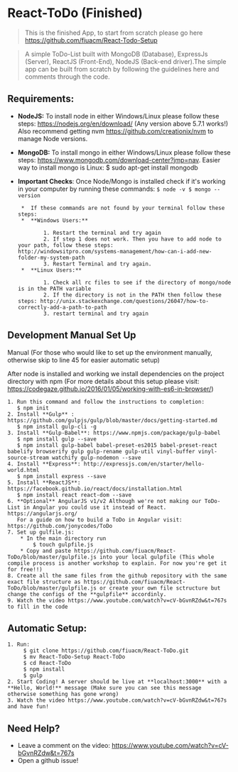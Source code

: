 # React-ToDo (Finished) 

> This is the finished App, to start from scratch please go here https://github.com/fiuacm/React-Todo-Setup

> A simple ToDo-List built with MongoDB (Database), ExpressJs (Server), ReactJS (Front-End), NodeJS (Back-end driver).The simple app can be built from scratch by following the guidelines here and comments through the code.

## Requirements:
* **NodeJS:**  To install node in either Windows/Linux please follow these steps: https://nodejs.org/en/download/ (Any version above 5.7.1 works!) Also recommend getting nvm https://github.com/creationix/nvm to manage Node versions.
* **MongoDB:** To install mongo in either Windows/Linux please follow these steps: https://www.mongodb.com/download-center?jmp=nav. Easier way to install mongo is Linux: $ sudo apt-get install mongodb
       
* **Important Checks**: Once Node/Mongo is installed check if it's working in your computer by running these commands:
      ```
      $ node -v
      $ mongo --version
      ```
      
       *  If these commands are not found by your terminal follow these steps:
       *  **Windows Users:** 
       
              1. Restart the terminal and try again
              2. If step 1 does not work. Then you have to add node to your path, follow these steps:           http://windowsitpro.com/systems-management/how-can-i-add-new-folder-my-system-path
              3. Restart Terminal and try again.
       *  **Linux Users:** 
       
              1. Check all rc files to see if the directory of mongo/node is in the PATH variable
              2. If the directory is not in the PATH then follow these steps: http://unix.stackexchange.com/questions/26047/how-to-correctly-add-a-path-to-path
              3. restart terminal and try again


## Development Manual Set Up

Manual (For those who would like to set up the environment manually, otherwise skip to line 45 for easier automatic setup)

 After node is installed and working we install dependencies on the project directory with npm (For more details about this setup please visit: https://codegaze.github.io/2016/01/05/working-with-es6-in-browser/)

    1. Run this command and follow the instructions to completion:
       $ npm init
    2. Install **Gulp** : https://github.com/gulpjs/gulp/blob/master/docs/getting-started.md
       $ npm install gulp-cli -g
    3. Install **Gulp-Babel**: https://www.npmjs.com/package/gulp-babel
       $ npm install gulp --save   
       $ npm install gulp-babel babel-preset-es2015 babel-preset-react babelify browserify gulp gulp-rename gulp-util vinyl-buffer vinyl-source-stream watchify gulp-nodemon --save
    4. Install **Express**: http://expressjs.com/en/starter/hello-world.html
       $ npm install express --save
    5. Install **ReactJS**: https://facebook.github.io/react/docs/installation.html
       $ npm install react react-dom --save
    6. **Optional** AngularJS v1/v2 Although we're not making our ToDo-List in Angular you could use it instead of React. https://angularjs.org/
       For a guide on how to build a ToDo in Angular visit: https://github.com/jonycodes/ToDo   
    7. Set up gulfile.js:
        * In the main directory run
            $ touch gulpfile.js
        * Copy and paste https://github.com/fiuacm/React-ToDo/blob/master/gulpfile.js into your local gulpfile (This whole compile process is another workshop to explain. For now you're get it for free!!)
    8. Create all the same files from the github repository with the same exact file structure as https://github.com/fiuacm/React-ToDo/blob/master/gulpfile.js or create your own file sctructure but change the configs of the **gulpfile** accordinly. 
    9. Watch the video https://www.youtube.com/watch?v=cV-bGvnRZdw&t=767s to fill in the code

## Automatic Setup:

    1. Run:
         $ git clone https://github.com/fiuacm/React-ToDo.git
         $ mv React-ToDo-Setup React-ToDo
         $ cd React-ToDo
         $ npm install
         $ gulp
    2. Start Coding! A server should be live at **localhost:3000** with a **Hello, World!** message (Make sure you can see this message otherwise something has gone wrong)  
    3. Watch the video https://www.youtube.com/watch?v=cV-bGvnRZdw&t=767s and have fun!  
    
    
## Need Help?
* Leave a comment on the video: https://www.youtube.com/watch?v=cV-bGvnRZdw&t=767s
* Open a github issue!
